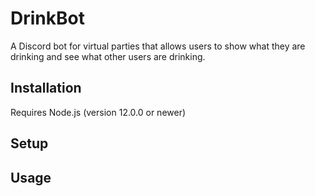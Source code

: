# DrinkBot

A Discord bot for virtual parties that allows users to show what they are drinking and see what other users are drinking.

## Installation

Requires Node.js (version 12.0.0 or newer)

## Setup

## Usage
